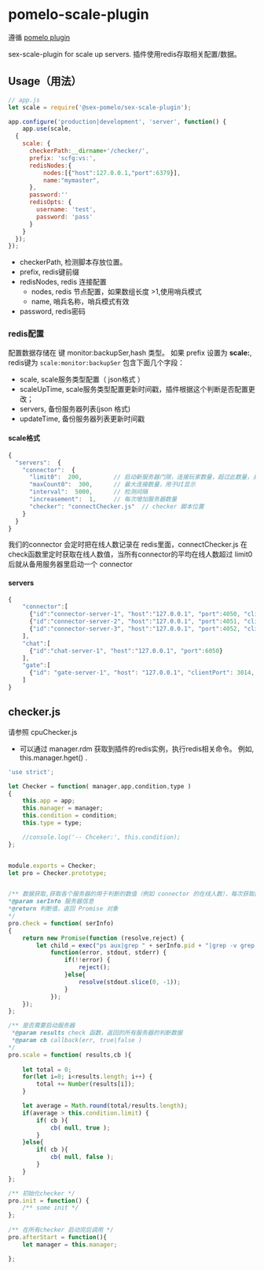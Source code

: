 pomelo-scale-plugin
===================
遵循 [pomelo plugin](https://github.com/NetEase/pomelo/wiki/plugin%E6%96%87%E6%A1%A3)

sex-scale-plugin for scale up servers. 插件使用redis存取相关配置/数据。



## Usage（用法）

```javascript
// app.js
let scale = require('@sex-pomelo/sex-scale-plugin');

app.configure('production|development', 'server', function() {
	app.use(scale, 
  {
    scale: {
      checkerPath:__dirname+'/checker/',
      prefix: 'scfg:vs:',
      redisNodes:{
          nodes:[{"host":127.0.0.1,"port":6379}],
          name:"mymaster",
      },
      password:''
      redisOpts: {
        username: 'test',
        password: 'pass'
      }
    }
  });
});

```
 * checkerPath, 检测脚本存放位置。
 * prefix, redis键前缀
 * redisNodes, redis 连接配置
   * nodes, redis 节点配置，如果数组长度 >1,使用哨兵模式
   * name, 哨兵名称，哨兵模式有效
 * password, redis密码

### redis配置
配置数据存储在 键 <redis prefix>monitor:backupSer,hash 类型。 如果 prefix 设置为 __scale:__,
redis键为
```scale:monitor:backupSer```
包含下面几个字段：
 * scale, scale服务类型配置（ json格式 ）
 * scaleUpTime, scale服务类型配置更新时间戳，插件根据这个判断是否配置更改；
 * servers, 备份服务器列表(json 格式)
 * updateTime, 备份服务器列表更新时间戳

#### scale格式
```javascript
{
  "servers":  {
    "connector":  {
      "limit0":  200,         // 启动新服务器门限，连接玩家数量，超过此数量，从备份列表里启动一个同类型服务器
      "maxCount0":  300,      // 最大连接数量，用于UI显示
      "interval":  5000,      // 检测间隔
      "increasement":  1,     // 每次增加服务器数量
      "checker": "connectChecker.js"  // checker 脚本位置
    }
  }
}
```

 我们的connector 会定时把在线人数记录在 redis里面，connectChecker.js 在 check函数里定时获取在线人数值，当所有connector的平均在线人数超过 
 limit0后就从备用服务器里启动一个 connector


#### servers

``` javascript
{
	"connector":[
	  {"id":"connector-server-1", "host":"127.0.0.1", "port":4050, "clientPort": 3050, "frontend": true},
	  {"id":"connector-server-2", "host":"127.0.0.1", "port":4051, "clientPort": 3051, "frontend": true},
	  {"id":"connector-server-3", "host":"127.0.0.1", "port":4052, "clientPort": 3052, "frontend": true}
	],
	"chat":[
	  {"id":"chat-server-1", "host":"127.0.0.1", "port":6050}
	],
	"gate":[
	  {"id": "gate-server-1", "host": "127.0.0.1", "clientPort": 3014, "frontend": true}
	]
}

```


## checker.js
请参照 cpuChecker.js
* 可以通过 manager.rdm 获取到插件的redis实例，执行redis相关命令。 例如, this.manager.hget() .

``` javascript
'use strict';

let Checker = function( manager,app,condition,type )
{
    this.app = app;
    this.manager = manager;
    this.condition = condition;
    this.type = type;

    //console.log('-- Chceker:', this.condition);
};


module.exports = Checker;
let pro = Checker.prototype;


/** 数据获取,获取各个服务器的用于判断的数值（例如 connector 的在线人数），每次获取数据所有服务器会执行一次此函数
*@param serInfo 服务器信息
*@return 判断值，返回 Promise 对象
*/
pro.check = function( serInfo)
{
    return new Promise(function (resolve,reject) {
        let child = exec("ps aux|grep " + serInfo.pid + "|grep -v grep|awk '{print $3}'",
            function(error, stdout, stderr)	{
                if(!!error)	{
                    reject();
                }else{
                    resolve(stdout.slice(0, -1));
                }
            });
    });
};

/** 是否需要启动服务器
 *@param results check 函数，返回的所有服务器的判断数据
 *@param cb callback(err, true|false )
*/
pro.scale = function( results,cb ){
    
	let total = 0;
	for(let i=0; i<results.length; i++)	{
		total += Number(results[i]);
	}

	let average = Math.round(total/results.length);
	if(average > this.condition.limit) {
		if( cb ){
            cb( null, true );
        }
	}else{
        if( cb ){
            cb( null, false );
        }
    }
};

/** 初始化checker */
pro.init = function() {
    /** some init */
};
 
/** 在所有checker 启动完后调用 */
pro.afterStart = function(){
    let manager = this.manager;

};


```


